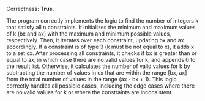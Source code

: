 Correctness: **True**.

The program correctly implements the logic to find the number of integers k that satisfy all n constraints. It initializes the minimum and maximum values of k (bx and ax) with the maximum and minimum possible values, respectively. Then, it iterates over each constraint, updating bx and ax accordingly. If a constraint is of type 3 (k must be not equal to x), it adds x to a set cx. After processing all constraints, it checks if bx is greater than or equal to ax, in which case there are no valid values for k, and appends 0 to the result list. Otherwise, it calculates the number of valid values for k by subtracting the number of values in cx that are within the range [bx, ax] from the total number of values in the range (ax - bx + 1). This logic correctly handles all possible cases, including the edge cases where there are no valid values for k or where the constraints are inconsistent.